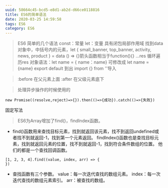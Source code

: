 ```yaml
---
uuid: 58664c45-bcd5-e8d1-ab2d-d66ce0118816
title: ES6的简单语法
date: 2020-03-25 14:59:58
tags: ES6
category: ES6
---
```


> ES6 简单的几个语法 const：常量   let：变量  具有闭包局部作用域
> 找到data对象中，中括号内的元素，let { small_banner, top_banner, activity, news, product } = data
> () => {}箭头函数相当于function(){}
> ...res   循环遍历res
> 对象语法：let name = { name：name} 可修改成 let name = {name}
> export default  到出 
> import {} from ''导入

> :before  在父元素上面   :after   在父级元素底下

>处理异步操作的时候使用的
  ```
  new Promise((resolve,reject)=>{}).then(()=>{成功}).catch(()=>{失败})
  ```
固定写法

> ES6为Array增加了find()，findIndex函数。
* find()函数用来查找目标元素，找到就返回该元素，找不到返回undefined或者找不到就返回-1，找到第一个元素返回。
  findIndex()函数也是查找目标元素，找到就返回元素的位置，找不到就返回-1，找到符合条件数组的位置。
  他们的都是一个查找回调函数。

```
[1, 2, 3, 4].find((value, index, arr) => {
})
```

* 查找函数有三个参数。
  value：每一次迭代查找的数组元素。
  index：每一次迭代查找的数组元素索引。
  arr：被查找的数组。